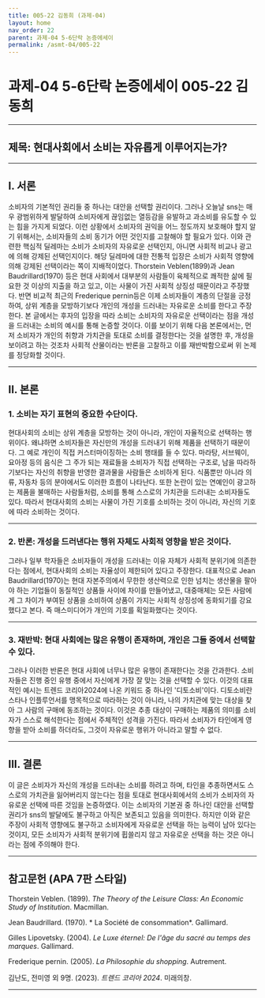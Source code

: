 ```yaml
---
title: 005-22 김동희 (과제-04)
layout: home
nav_order: 22
parent: 과제-04 5-6단락 논증에세이
permalink: /asmt-04/005-22
---
```


# 과제-04 5-6단락 논증에세이 005-22 김동희 

---

## 제목: 현대사회에서 소비는 자유롭게 이루어지는가?

---

## I. 서론

소비자의 기본적인 권리들 중 하나는 대안을 선택할 권리이다. 그러나 오늘날 sns는 매우 광범위하게 발달하여 소비자에게 끊임없는 열등감을 유발하고 과소비를 유도할 수 있는 힘을 가지게 되었다. 이런 상황에서 소비자의 권익을 어느 정도까지 보호해야 할지 알기 위해서는, 소비자들의 소비 동기가 어떤 것인지를 고찰해야 할 필요가 있다. 이와 관련한 핵심적 딜레마는 소비가 소비자의 자유로운 선택인지, 아니면 사회적 비교나 광고에 의해 강제된 선택인지이다. 해당 딜레마에 대한 전통적 입장은 소비가 사회적 영향에 의해 강제된 선택이라는 쪽이 지배적이었다. Thorstein Veblen(1899)과 Jean Baudrillard(1970) 등은 현대 사회에서 대부분의 사람들이 육체적으로 쾌적한 삶에 필요한 것 이상의 지출을 하고 있고, 이는 사물이 가진 사회적 상징성 때문이라고 주장했다. 반면 비교적 최근의 Frederique pernin등은 이제 소비자들이 계층의 단절을 긍정하여, 상위 계층을 모방하기보다 개인의 개성을 드러내는 자유로운 소비를 한다고 주장한다. 본 글에서는 후자의 입장을 따라 소비는 소비자의 자유로운 선택이라는 점을 개성을 드러내는 소비의 예시를 통해 논증할 것이다. 이를 보이기 위해 다음 본론에서는, 먼저 소비자가 개인의 취향과 가치관을 토대로 소비를 결정한다는 것을 설명한 후, 개성을 보이려고 하는 것조차 사회적 산물이라는 반론을 고찰하고 이를 재반박함으로써 위 논제를 정당화할 것이다.

---

## II. 본론

### 1. 소비는 자기 표현의 중요한 수단이다.

현대사회의 소비는 상위 계층을 모방하는 것이 아니라, 개인이 자율적으로 선택하는 행위이다. 왜냐하면 소비자들은 자신만의 개성을 드러내기 위해 제품을 선택하기 때문이다. 그 예로 개인이 직접 커스터마이징하는 소비 행태를 들 수 있다. 마라탕, 서브웨이, 요아정 등의 음식은 그 주가 되는 재료들을 소비자가 직접 선택하는 구조로, 남을 따라하기보다는 자신의 취향을 반영한 결과물을 사람들은 소비하게 된다. 식품뿐만 아니라 의류, 자동차 등의 분야에서도 이러한 흐름이 나타난다. 또한 논란이 있는 연예인이 광고하는 제품을 불매하는 사람들처럼, 소비를 통해 스스로의 가치관을 드러내는 소비자들도 있다. 따라서 현대사회의 소비는 사물이 가진 기호를 소비하는 것이 아니라, 자신의 기호에 따라 소비하는 것이다. 

---

### 2. 반론: 개성을 드러낸다는 행위 자체도 사회적 영향을 받은 것이다. 

그러나 일부 학자들은 소비자들이 개성을 드러내는 이유 자체가 사회적 분위기에 의존한다는 점에서, 현대사회의 소비는 자율성이 제한되어 있다고 주장한다. 대표적으로 Jean Baudrillard(1970)는 현대 자본주의에서 무한한 생산력으로 인한 넘치는 생산물을 팔아야 하는 기업들이 동질적인 상품들 사이에 차이를 만들어냈고, 대중매체는 모든 사람에게 그 차이가 부여된 상품을 소비하여 상품이 가지는 사회적 상징성에 동화되기를 강요했다고 본다. 즉 매스미디어가 개인의 기호를 획일화했다는 것이다.

---

### 3. 재반박: 현대 사회에는 많은 유행이 존재하며, 개인은 그들 중에서 선택할 수 있다.

그러나 이러한 반론은 현대 사회에 너무나 많은 유행이 존재한다는 것을 간과한다. 소비자들은 진행 중인 유행 중에서 자신에게 가장 잘 맞는 것을 선택할 수 있다. 이것의 대표적인 예시는 트렌드 코리아2024에 나온 키워드 중 하나인 '디토소비'이다. 디토소비란 스타나 인플루언서를 맹목적으로 따라하는 것이 아니라, 나의 가치관에 맞는 대상을 찾아 그 사람의 구매에 동조하는 것이다. 이것은 추종 대상이 구매하는 제품의 의미를 소비자가 스스로 해석한다는 점에서 주체적인 성격을 가진다. 따라서 소비자가 타인에게 영향을 받아 소비를 하더라도, 그것이 자유로운 행위가 아니라고 말할 수 없다.

---

## III. 결론 

이 글은 소비자가 자신의 개성을 드러내는 소비를 하려고 하며, 타인을 추종하면서도 스스로의 가치관을 잃어버리지 않는다는 점을 토대로 현대사회에서의 소비가 소비자의 자유로운 선택에 따른 것임을 논증하였다. 이는 소비자의 기본권 중 하나인 대안을 선택할 권리가 sns의 발달에도 불구하고 아직은 보존되고 있음을 의미한다. 하지만 이와 같은 주장이 사회적 영향에도 불구하고 소비자에게 자유로운 선택을 하는 능력이 남아 있다는 것이지, 모든 소비자가 사회적 분위기에 휩쓸리지 않고 자유로운 선택을 하는 것은 아니라는 점에 주의해야 한다. 

---

## 참고문헌 (APA 7판 스타일)

Thorstein Veblen. (1899). *The Theory of the Leisure Class: An Economic Study of Institution*. Macmillan.  

Jean Baudrillard. (1970). * La Société de consommation*. Gallimard.  

Gilles Lipovetsky. (2004). *Le Luxe éternel: De l'âge du sacré au temps des marques*. Gallimard.  

Frederique pernin. (2005). *La Philosophie du shopping*. Autrement.

김난도, 전미영 외 9명. (2023). *트렌드 코리아 2024*. 미래의창.

---

